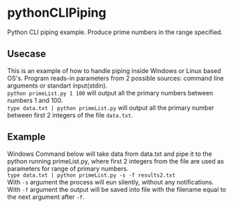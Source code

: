 # pythonCLIPiping
Python CLI piping example. Produce prime numbers in the range specified.

## Usecase
This is an example of how to handle piping inside Windows or Linux based OS's.
Program reads-in parameters from 2 possible sources: command line arguments or standart input(stdin).  
``python primeList.py 1 100`` will output all the primary numbers between numbers 1 and 100.  
``type data.txt | python primeList.py`` will output all the primary number between first 2 integers of the file ``data.txt``.  

## Example
Windows Command below will take data from data.txt and pipe it to the python running primeList.py, where first 2 integers from the file are used as parameters for range of primary numbers.   
``type data.txt | python primeList.py -s -f results2.txt``  
With ``-s`` argument the process will eun silently, without any notifications.  
With ``-f`` argument the output will be saved into file with the filename equal to the next argument after ``-f``.  
  


